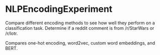 # NLPEncodingExperiment
Compare different encoding methods to see how well they perform on a classification task. Determine if a reddit comment is from /r/StarWars or /r/lotr. 

Compares one-hot encoding, word2vec, custom word embeddings, and BERT.
